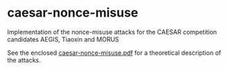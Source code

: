 # caesar-nonce-misuse
Implementation of the nonce-misuse attacks for the CAESAR competition candidates AEGIS, Tiaoxin and MORUS

See the enclosed [caesar-nonce-misuse.pdf](caesar-nonce-misuse.pdf) for a theoretical description of the attacks.

